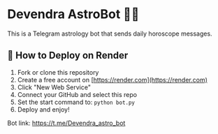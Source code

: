 
# Devendra AstroBot 🤖🔮

This is a Telegram astrology bot that sends daily horoscope messages.

## 🔧 How to Deploy on Render

1. Fork or clone this repository
2. Create a free account on [https://render.com](https://render.com)
3. Click "New Web Service"
4. Connect your GitHub and select this repo
5. Set the start command to: `python bot.py`
6. Deploy and enjoy!

Bot link: https://t.me/Devendra_astro_bot
